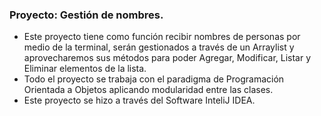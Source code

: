 ### Proyecto: Gestión de nombres.
- Este proyecto tiene como función recibir nombres de personas por medio de la terminal, serán gestionados a través de un Arraylist y aprovecharemos sus métodos para poder Agregar, Modificar, Listar y Eliminar elementos de la lista.
- Todo el proyecto se trabaja con el paradigma de Programación Orientada a Objetos aplicando modularidad entre las clases.
- Este proyecto se hizo a través del Software InteliJ IDEA.
